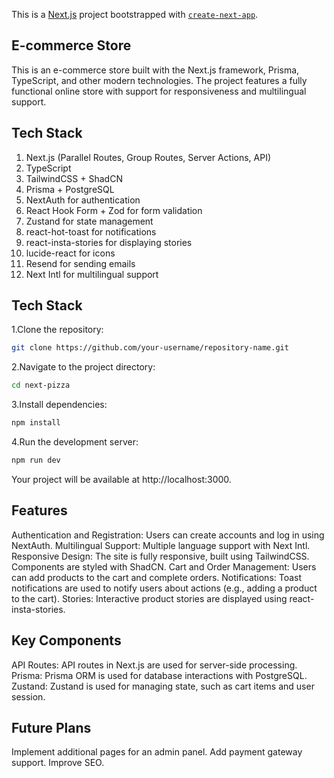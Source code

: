 This is a [Next.js](https://nextjs.org) project bootstrapped with [`create-next-app`](https://nextjs.org/docs/app/api-reference/cli/create-next-app).

## E-commerce Store

This is an e-commerce store built with the Next.js framework, Prisma, TypeScript, and other modern technologies. The project features a fully functional online store with support for responsiveness and multilingual support.

## Tech Stack

1. Next.js (Parallel Routes, Group Routes, Server Actions, API)
2. TypeScript
3. TailwindCSS + ShadCN
4. Prisma + PostgreSQL
5. NextAuth for authentication
6. React Hook Form + Zod for form validation
7. Zustand for state management
8. react-hot-toast for notifications
9. react-insta-stories for displaying stories
10. lucide-react for icons
11. Resend for sending emails
12. Next Intl for multilingual support

## Tech Stack

1.Clone the repository:
```bash
git clone https://github.com/your-username/repository-name.git
```

2.Navigate to the project directory:
```bash
cd next-pizza
```

3.Install dependencies:
```bash
npm install
```

4.Run the development server:
```bash
npm run dev
```

Your project will be available at http://localhost:3000.


## Features

Authentication and Registration: Users can create accounts and log in using NextAuth.
Multilingual Support: Multiple language support with Next Intl.
Responsive Design: The site is fully responsive, built using TailwindCSS. Components are styled with ShadCN.
Cart and Order Management: Users can add products to the cart and complete orders.
Notifications: Toast notifications are used to notify users about actions (e.g., adding a product to the cart).
Stories: Interactive product stories are displayed using react-insta-stories.


## Key Components

API Routes: API routes in Next.js are used for server-side processing.
Prisma: Prisma ORM is used for database interactions with PostgreSQL.
Zustand: Zustand is used for managing state, such as cart items and user session.

## Future Plans
Implement additional pages for an admin panel.
Add payment gateway support.
Improve SEO.